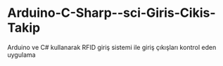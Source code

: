 # Arduino-C-Sharp--sci-Giris-Cikis-Takip
Arduino ve C# kullanarak RFID giriş sistemi ile giriş çıkışları kontrol eden uygulama
